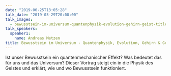 ```yaml
---
date: "2019-06-25T13:05:28"
talk_date: "2019-03-29T20:00:00"
talk_images:
  - bewusstsein-im-universum-quantenphysik-evolution-gehirn-geist-title.jpg
talk_speakers:
  speaker1:
    name: Andreas Metzen
title: Bewusstsein im Universum - Quantenphysik, Evolution, Gehirn & Geist
---
```


Ist unser Bewusstsein ein quantenmechanischer Effekt? Was bedeutet das für uns und das Universum? Dieser Vortrag steigt ein in die Physik des Geistes und erklärt, wie und wo Bewusstsein funktioniert.
